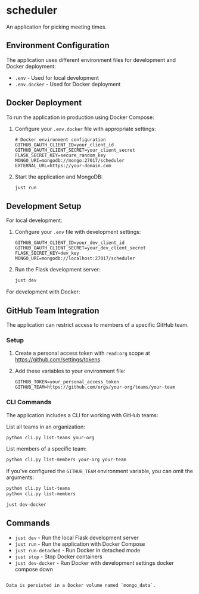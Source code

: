 # scheduler
An application for picking meeting times.

## Environment Configuration

The application uses different environment files for development and Docker deployment:

- `.env` - Used for local development
- `.env.docker` - Used for Docker deployment

## Docker Deployment

To run the application in production using Docker Compose:

1. Configure your `.env.docker` file with appropriate settings:

   ```
   # Docker environment configuration
   GITHUB_OAUTH_CLIENT_ID=your_client_id
   GITHUB_OAUTH_CLIENT_SECRET=your_client_secret
   FLASK_SECRET_KEY=secure_random_key
   MONGO_URI=mongodb://mongo:27017/scheduler
   EXTERNAL_URL=https://your-domain.com
   ```

2. Start the application and MongoDB:

   ```bash
   just run
   ```

## Development Setup

For local development:

1. Configure your `.env` file with development settings:

   ```
   GITHUB_OAUTH_CLIENT_ID=your_dev_client_id
   GITHUB_OAUTH_CLIENT_SECRET=your_dev_client_secret
   FLASK_SECRET_KEY=dev_key
   MONGO_URI=mongodb://localhost:27017/scheduler
   ```

2. Run the Flask development server:

   ```bash
   just dev
   ```

For development with Docker:

## GitHub Team Integration

The application can restrict access to members of a specific GitHub team.

### Setup

1. Create a personal access token with `read:org` scope at https://github.com/settings/tokens

2. Add these variables to your environment file:

   ```
   GITHUB_TOKEN=your_personal_access_token
   GITHUB_TEAM=https://github.com/orgs/your-org/teams/your-team
   ```

### CLI Commands

The application includes a CLI for working with GitHub teams:

List all teams in an organization:

```bash
python cli.py list-teams your-org
```

List members of a specific team:

```bash
python cli.py list-members your-org your-team
```

If you've configured the `GITHUB_TEAM` environment variable, you can omit the arguments:

```bash
python cli.py list-teams
python cli.py list-members
```

```bash
just dev-docker
```

## Commands

- `just dev` - Run the local Flask development server
- `just run` - Run the application with Docker Compose
- `just run-detached` - Run Docker in detached mode
- `just stop` - Stop Docker containers
- `just dev-docker` - Run Docker with development settings
docker compose down
```

Data is persisted in a Docker volume named `mongo_data`.
